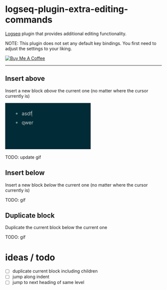 # logseq-plugin-extra-editing-commands

[Logseq](https://logseq.com/) plugin that provides additional editing functionality.

NOTE: This plugin does not set any default key bindings. You first need to adjust the settings to your liking.

<a href="https://www.buymeacoffee.com/freder" target="_blank"><img src="https://cdn.buymeacoffee.com/buttons/v2/default-yellow.png" alt="Buy Me A Coffee" style="height: 50px !important"></a>

---

## Insert above
Insert a new block _above_ the current one (no matter where the cursor currently is)

![](insert-above.gif)

TODO: update gif


## Insert below
Insert a new block _below_ the current one (no matter where the cursor currently is)

TODO: gif


## Duplicate block
Duplicate the current block below the current one

TODO: gif


# ideas / todo
- [ ] duplicate current block including children
- [ ] jump along indent
- [ ] jump to next heading of same level

